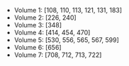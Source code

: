 - Volume 1: [108, 110, 113, 121, 131, 183]
- Volume 2: [226, 240]
- Volume 3: [348]
- Volume 4: [414, 454, 470]
- Volume 5: [530, 556, 565, 567, 599]
- Volume 6: [656]
- Volume 7: [708, 712, 713, 722]
